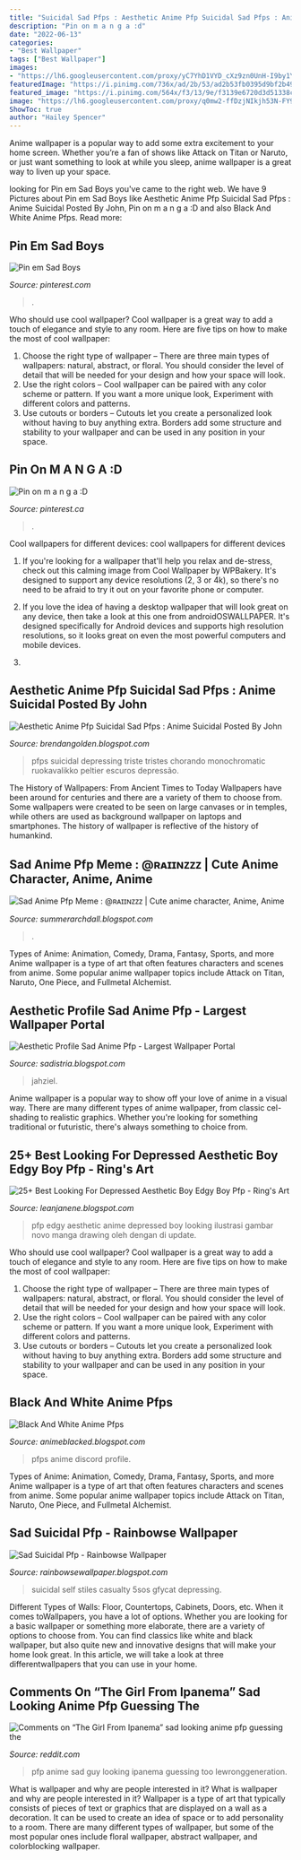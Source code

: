 ```yaml
---
title: "Suicidal Sad Pfps : Aesthetic Anime Pfp Suicidal Sad Pfps : Anime Suicidal Posted By John"
description: "Pin on m a n g a :d"
date: "2022-06-13"
categories:
- "Best Wallpaper"
tags: ["Best Wallpaper"]
images:
- "https://lh6.googleusercontent.com/proxy/yC7YhD1VYD_cXz9zn0UnH-I9by1Yf4bn1nmJvHLup4JVZNRjKQJDzXfFDsTIKdkydRUPjjmSjY3R76zwYJZKdeOv2s6-3-B9a3uT67x_OmhzUnBVcJT-y-7dTyFMhr8RxJgzLUD694e0j5-OGTB7rGQvBL0=w1200-h630-p-k-no-nu"
featuredImage: "https://i.pinimg.com/736x/ad/2b/53/ad2b53fb0395d9bf2b499a74ed009ea0.jpg"
featured_image: "https://i.pinimg.com/564x/f3/13/9e/f3139e6720d3d51338c440340654d8bd.jpg"
image: "https://lh6.googleusercontent.com/proxy/q0mw2-ffDzjNIkjh53N-FY9-uM0SElwZ1qpphjV8CqGeuxYo8HonFungNDn_8BzZcTarglC3dNCph7ruEPah0G7JHIiHmD3_bOGUQiDtM8iIzwjqAylT4-ON5eBvTsJGnawjeYQtheJJGWM7JEQDJPhZ=s0-d"
ShowToc: true
author: "Hailey Spencer"
---
```



Anime wallpaper is a popular way to add some extra excitement to your home screen. Whether you’re a fan of shows like Attack on Titan or Naruto, or just want something to look at while you sleep, anime wallpaper is a great way to liven up your space.

	

		
looking for Pin em Sad Boys you've came to the right web. We have 9 Pictures about Pin em Sad Boys like Aesthetic Anime Pfp Suicidal Sad Pfps : Anime Suicidal Posted By John, Pin on m a n g a :D and also Black And White Anime Pfps. Read more:
		
    
## Pin Em Sad Boys

<img loading=lazy src="https://i.pinimg.com/736x/d8/e1/ed/d8e1ed70e82c07561c5eac8a40557a67.jpg" onerror="this.onerror=null;this.src='https://tse3.mm.bing.net/th?id=OIP.hy5YYq8H7jEzeS83JdzUZgHaHC&amp;pid=15.1';" alt="Pin em Sad Boys">

_Source: pinterest.com_

>. 

	

Who should use cool wallpaper?
Cool wallpaper is a great way to add a touch of elegance and style to any room. Here are five tips on how to make the most of cool wallpaper: 
1) Choose the right type of wallpaper – There are three main types of wallpapers: natural, abstract, or floral. You should consider the level of detail that will be needed for your design and how your space will look. 
2) Use the right colors – Cool wallpaper can be paired with any color scheme or pattern. If you want a more unique look, Experiment with different colors and patterns. 
3) Use cutouts or borders – Cutouts let you create a personalized look without having to buy anything extra. Borders add some structure and stability to your wallpaper and can be used in any position in your space.

    
## Pin On M A N G A :D

<img loading=lazy src="https://i.pinimg.com/736x/f9/45/99/f94599f50b817795692a60e434b676a9.jpg" onerror="this.onerror=null;this.src='https://tse3.mm.bing.net/th?id=OIP.HX8-E2N3a0JFYce-lpVwUgHaH1&amp;pid=15.1';" alt="Pin on m a n g a :D">

_Source: pinterest.ca_

>. 

	

Cool wallpapers for different devices:
cool wallpapers for different devices 

1. If you're looking for a wallpaper that'll help you relax and de-stress, check out this calming image from Cool Wallpaper by WPBakery. It's designed to support any device resolutions (2, 3 or 4k), so there's no need to be afraid to try it out on your favorite phone or computer.

2. If you love the idea of having a desktop wallpaper that will look great on any device, then take a look at this one from androidOSWALLPAPER. It's designed specifically for Android devices and supports high resolution resolutions, so it looks great on even the most powerful computers and mobile devices.

3.

    
## Aesthetic Anime Pfp Suicidal Sad Pfps : Anime Suicidal Posted By John

<img loading=lazy src="https://i.pinimg.com/736x/ad/2b/53/ad2b53fb0395d9bf2b499a74ed009ea0.jpg" onerror="this.onerror=null;this.src='https://tse1.mm.bing.net/th?id=OIP.44GszqaXQSgClLm8Wv12GQHaGH&amp;pid=15.1';" alt="Aesthetic Anime Pfp Suicidal Sad Pfps : Anime Suicidal Posted By John">

_Source: brendangolden.blogspot.com_

>pfps suicidal depressing triste tristes chorando monochromatic ruokavalikko peltier escuros depressão. 

	

The History of Wallpapers: From Ancient Times to Today
Wallpapers have been around for centuries and there are a variety of them to choose from. Some wallpapers were created to be seen on large canvases or in temples, while others are used as background wallpaper on laptops and smartphones. The history of wallpaper is reflective of the history of humankind.

    
## Sad Anime Pfp Meme : @ʀᴀɪɪɴᴢᴢᴢ | Cute Anime Character, Anime, Anime

<img loading=lazy src="https://lh6.googleusercontent.com/proxy/yC7YhD1VYD_cXz9zn0UnH-I9by1Yf4bn1nmJvHLup4JVZNRjKQJDzXfFDsTIKdkydRUPjjmSjY3R76zwYJZKdeOv2s6-3-B9a3uT67x_OmhzUnBVcJT-y-7dTyFMhr8RxJgzLUD694e0j5-OGTB7rGQvBL0=w1200-h630-p-k-no-nu" onerror="this.onerror=null;this.src='https://tse4.mm.bing.net/th?id=OIP.W3tI38l1TFXCLpSu7w7NUQHaJV&amp;pid=15.1';" alt="Sad Anime Pfp Meme : @ʀᴀɪɪɴᴢᴢᴢ | Cute anime character, Anime, Anime">

_Source: summerarchdall.blogspot.com_

>. 

	

Types of Anime: Animation, Comedy, Drama, Fantasy, Sports, and more
Anime wallpaper is a type of art that often features characters and scenes from anime. Some popular anime wallpaper topics include Attack on Titan, Naruto, One Piece, and Fullmetal Alchemist.

    
## Aesthetic Profile Sad Anime Pfp - Largest Wallpaper Portal

<img loading=lazy src="https://i.pinimg.com/564x/f3/13/9e/f3139e6720d3d51338c440340654d8bd.jpg" onerror="this.onerror=null;this.src='https://tse4.mm.bing.net/th?id=OIP.QBaWZsGdwn6PVazc3raZdgHaHa&amp;pid=15.1';" alt="Aesthetic Profile Sad Anime Pfp - Largest Wallpaper Portal">

_Source: sadistria.blogspot.com_

>jahziel. 

	

Anime wallpaper is a popular way to show off your love of anime in a visual way. There are many different types of anime wallpaper, from classic cel-shading to realistic graphics. Whether you're looking for something traditional or futuristic, there's always something to choice from.

    
## 25+ Best Looking For Depressed Aesthetic Boy Edgy Boy Pfp - Ring&#039;s Art

<img loading=lazy src="https://i.pinimg.com/474x/21/45/69/214569e26df0e061ce36307690cf8c72.jpg" onerror="this.onerror=null;this.src='https://tse2.mm.bing.net/th?id=OIP.kTrqZ8f9bk3CSPc7pzbHngAAAA&amp;pid=15.1';" alt="25+ Best Looking For Depressed Aesthetic Boy Edgy Boy Pfp - Ring&#039;s Art">

_Source: leanjanene.blogspot.com_

>pfp edgy aesthetic anime depressed boy looking ilustrasi gambar novo manga drawing oleh dengan di update. 

	

Who should use cool wallpaper?
Cool wallpaper is a great way to add a touch of elegance and style to any room. Here are five tips on how to make the most of cool wallpaper: 
1) Choose the right type of wallpaper – There are three main types of wallpapers: natural, abstract, or floral. You should consider the level of detail that will be needed for your design and how your space will look. 
2) Use the right colors – Cool wallpaper can be paired with any color scheme or pattern. If you want a more unique look, Experiment with different colors and patterns. 
3) Use cutouts or borders – Cutouts let you create a personalized look without having to buy anything extra. Borders add some structure and stability to your wallpaper and can be used in any position in your space.

    
## Black And White Anime Pfps

<img loading=lazy src="https://i.dlpng.com/static/png/6899549_preview.png" onerror="this.onerror=null;this.src='https://tse3.mm.bing.net/th?id=OIP.tmyF7j3EAhrIcIg1ooMOgwAAAA&amp;pid=15.1';" alt="Black And White Anime Pfps">

_Source: animeblacked.blogspot.com_

>pfps anime discord profile. 

	

Types of Anime: Animation, Comedy, Drama, Fantasy, Sports, and more
Anime wallpaper is a type of art that often features characters and scenes from anime. Some popular anime wallpaper topics include Attack on Titan, Naruto, One Piece, and Fullmetal Alchemist.

    
## Sad Suicidal Pfp - Rainbowse Wallpaper

<img loading=lazy src="https://lh6.googleusercontent.com/proxy/q0mw2-ffDzjNIkjh53N-FY9-uM0SElwZ1qpphjV8CqGeuxYo8HonFungNDn_8BzZcTarglC3dNCph7ruEPah0G7JHIiHmD3_bOGUQiDtM8iIzwjqAylT4-ON5eBvTsJGnawjeYQtheJJGWM7JEQDJPhZ=s0-d" onerror="this.onerror=null;this.src='https://tse3.mm.bing.net/th?id=OIP.HrvLncXgKmK9Cus_Fd2W-QHaD7&amp;pid=15.1';" alt="Sad Suicidal Pfp - Rainbowse Wallpaper">

_Source: rainbowsewallpaper.blogspot.com_

>suicidal self stiles casualty 5sos gfycat depressing. 

	

Different Types of Walls: Floor, Countertops, Cabinets, Doors, etc.
When it comes toWallpapers, you have a lot of options. Whether you are looking for a basic wallpaper or something more elaborate, there are a variety of options to choose from. You can find classics like white and black wallpaper, but also quite new and innovative designs that will make your home look great. In this article, we will take a look at three differentwallpapers that you can use in your home.

    
## Comments On “The Girl From Ipanema” Sad Looking Anime Pfp Guessing The

<img loading=lazy src="https://preview.redd.it/g2aso0ox8zy11.jpg?auto=webp&amp;s=1a582d62faa649a9bfbae792694d48a00edadd45" onerror="this.onerror=null;this.src='https://tse1.mm.bing.net/th?id=OIP.R3y-UgqQpTbu5qrEHiG1ZQHaNM&amp;pid=15.1';" alt="Comments on “The Girl From Ipanema” sad looking anime pfp guessing the">

_Source: reddit.com_

>pfp anime sad guy looking ipanema guessing too lewronggeneration. 

	

What is wallpaper and why are people interested in it?
What is wallpaper and why are people interested in it?
Wallpaper is a type of art that typically consists of pieces of text or graphics that are displayed on a wall as a decoration. It can be used to create an idea of space or to add personality to a room. There are many different types of wallpaper, but some of the most popular ones include floral wallpaper, abstract wallpaper, and colorblocking wallpaper.

